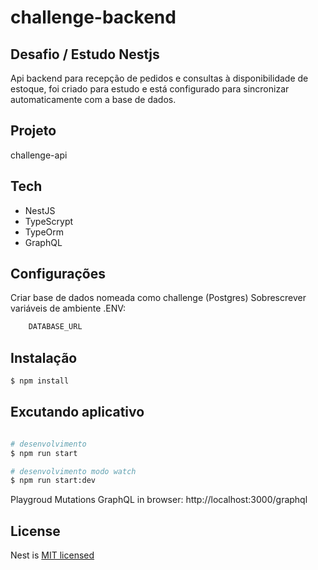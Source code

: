 ﻿# challenge-backend
 
 ## Desafio / Estudo Nestjs

Api backend para recepção de pedidos e consultas à disponibilidade de estoque, foi criado para estudo e está configurado para sincronizar automaticamente com a base de dados.

## Projeto 
challenge-api

## Tech
- NestJS
- TypeScrypt
- TypeOrm
- GraphQL

## Configurações
Criar base de dados nomeada como challenge (Postgres)
 Sobrescrever variáveis de ambiente .ENV:
```sh
    DATABASE_URL
```
## Instalação
```sh
$ npm install
```
## Excutando aplicativo
```sh

# desenvolvimento
$ npm run start

# desenvolvimento modo watch
$ npm run start:dev

```
Playgroud Mutations GraphQL in browser:
http://localhost:3000/graphql

## License

Nest is [MIT licensed](https://github.com/nestjs/nest/blob/master/LICENSE)
